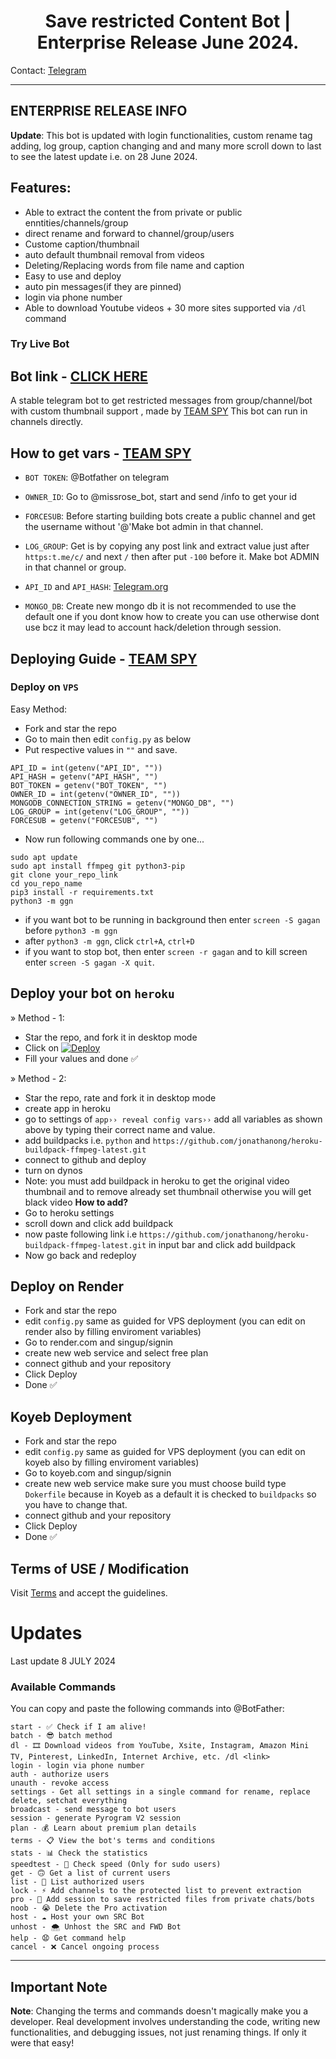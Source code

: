 <h1 align="center">
  <b>Save restricted Content Bot | Enterprise Release June 2024. </b>
</h1>

    
Contact: [Telegram](https://t.me/devggn)

---

## ENTERPRISE RELEASE INFO

**Update**: This bot is updated with login functionalities, custom rename tag adding, log group, caption changing and and many more scroll down to last to see the latest update i.e. on 28 June 2024.

## Features:

- Able to extract the content the from private or public enntities/channels/group
- direct rename and forward to channel/group/users
- Custome caption/thumbnail
- auto default thumbnail removal from videos
- Deleting/Replacing words from file name and caption
- Easy to use and deploy
- auto pin messages(if they are pinned)
- login via phone number
- Able to download Youtube videos + 30 more sites supported via `/dl` command 

### Try Live Bot
Bot link - [CLICK HERE](https://t.me/advance_content_saver_bot)
---
A stable telegram bot to get restricted messages from group/channel/bot with custom thumbnail support , made by [TEAM SPY](https://t.me/devggn) This bot can run in channels directly.


## How to get vars - [TEAM SPY](https://t.me/devggn)

- `BOT TOKEN`: @Botfather on telegram

- `OWNER_ID`: Go to @missrose_bot, start and send /info to get your id

- `FORCESUB`: Before starting building bots create a public channel and get the username without '@'Make bot admin in that channel.

- `LOG_GROUP`: Get is by copying any post link and extract value just after `https:t.me/c/` and next `/` then after put `-100` before it. Make bot ADMIN in that channel or group.
 
- `API_ID` and `API_HASH`: [Telegram.org](https://my.telegram.org/auth)

- `MONGO_DB`: Create new mongo db it is not recommended to use the default one if you dont know how to create you can use otherwise dont use bcz it may lead to account hack/deletion through session.

## Deploying Guide - [TEAM SPY](https://t.me/devggn)

### Deploy on `VPS`

Easy Method:
- Fork and star the repo
- Go to main then edit ```config.py``` as below
- Put respective values in `""` and save.

```
API_ID = int(getenv("API_ID", ""))
API_HASH = getenv("API_HASH", "")
BOT_TOKEN = getenv("BOT_TOKEN", "")
OWNER_ID = int(getenv("OWNER_ID", ""))
MONGODB_CONNECTION_STRING = getenv("MONGO_DB", "")
LOG_GROUP = int(getenv("LOG_GROUP", ""))
FORCESUB = getenv("FORCESUB", "")
```

- Now run following commands one by one...

```
sudo apt update
sudo apt install ffmpeg git python3-pip
git clone your_repo_link
cd you_repo_name
pip3 install -r requirements.txt
python3 -m ggn
```

- if you want bot to be running in background then enter `screen -S gagan` before `python3 -m ggn` 
- after `python3 -m ggn`, click `ctrl+A`, `ctrl+D`
- if you want to stop bot, then enter `screen -r gagan` and to kill screen enter `screen -S gagan -X quit`.


## Deploy your bot on `heroku`

» Method - 1:
- Star the repo, and fork it in desktop mode
- Click on  [![Deploy](https://www.herokucdn.com/deploy/button.svg)](https://heroku.com/deploy)
- Fill your values and done ✅
 
» Method - 2:
- Star the repo, rate and fork it in desktop mode
- create app in heroku
- go to settings of ```app›› reveal config vars››``` add all variables as shown above by typing their correct name and value.
- add buildpacks i.e. `python` and `https://github.com/jonathanong/heroku-buildpack-ffmpeg-latest.git`
- connect to github and deploy
- turn on dynos
- Note: you must add buildpack in heroku to get the original video thumbnail and to remove already set thumbnail otherwise you will get black video
<b> How to add? </b>
- Go to heroku settings
- scroll down and click add buildpack
- now paste following link i.e `https://github.com/jonathanong/heroku-buildpack-ffmpeg-latest.git` in input bar and click add buildpack
- Now go back and redeploy

## Deploy on Render
- Fork and star the repo
- edit `config.py` same as guided for VPS deployment (you can edit on render also by filling enviroment variables)
- Go to render.com and singup/signin
- create new web service and select free plan
- connect github and your repository
- Click Deploy
- Done ✅

## Koyeb Deployment

- Fork and star the repo
- edit `config.py` same as guided for VPS deployment (you can edit on koyeb also by filling enviroment variables)
- Go to koyeb.com and singup/signin
- create new web service make sure you must choose build type `Dokerfile` because in Koyeb as a default it is checked to `buildpacks` so you have to change that.
- connect github and your repository
- Click Deploy
- Done ✅

## Terms of USE / Modification 
Visit [Terms](https://github.com/devgaganin/Save-Restricted-Content-Bot-Repo/blob/main/TERMS_OF_USE.md) and accept the guidelines.

# Updates

Last update 8 JULY 2024

### Available Commands

You can copy and paste the following commands into @BotFather:

```plaintext
start - ✅ Check if I am alive!
batch - 😎 batch method
dl - 🎞 Download videos from YouTube, Xsite, Instagram, Amazon Mini TV, Pinterest, LinkedIn, Internet Archive, etc. /dl <link>
login - login via phone number
auth - authorize users
unauth - revoke access
settings - Get all settings in a single command for rename, replace delete, setchat everything
broadcast - send message to bot users
session - generate Pyrogram V2 session
plan - 💰 Learn about premium plan details
terms - 📋 View the bot's terms and conditions
stats - 📊 Check the statistics
speedtest - 🔴 Check speed (Only for sudo users)
get - 🙃 Get a list of current users
list - 🍏 List authorized users
lock - ⚡ Add channels to the protected list to prevent extraction
pro - 💎 Add session to save restricted files from private chats/bots
noob - 😭 Delete the Pro activation
host - ☁️ Host your own SRC Bot
unhost - 🌨️ Unhost the SRC and FWD Bot
help - 😧 Get command help
cancel - ❌ Cancel ongoing process
```

---

## Important Note

**Note**: Changing the terms and commands doesn't magically make you a developer. Real development involves understanding the code, writing new functionalities, and debugging issues, not just renaming things. If only it were that easy!

